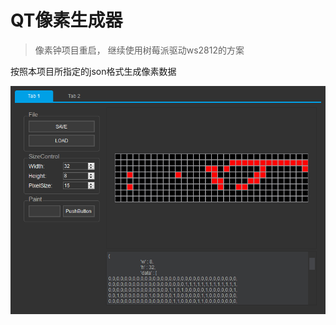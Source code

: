 # QT像素生成器

> 像素钟项目重启， 继续使用树莓派驱动ws2812的方案

按照本项目所指定的json格式生成像素数据

![image-20220905002514372](img/image-20220905002514372.png)
